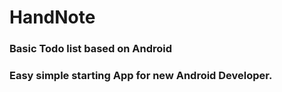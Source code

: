 # HandNote
### Basic Todo list based on Android
### Easy simple starting App for new Android Developer.
